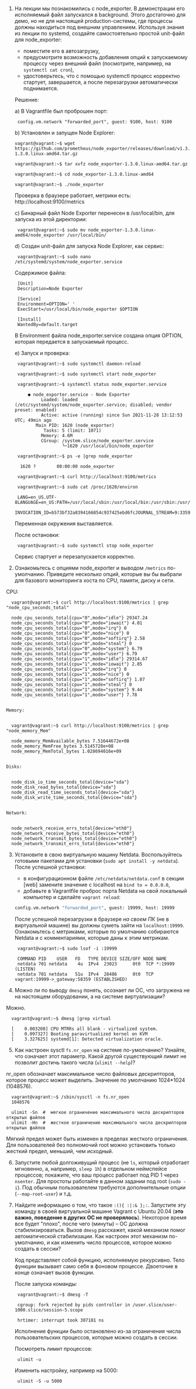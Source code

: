 1. На лекции мы познакомились с node_exporter. В демонстрации его исполняемый файл запускался в background. Этого достаточно для демо, но не для настоящей production-системы, где процессы должны находиться под внешним управлением. Используя знания из лекции по systemd, создайте самостоятельно простой unit-файл для node_exporter:

    * поместите его в автозагрузку,
    * предусмотрите возможность добавления опций к запускаемому процессу через внешний файл (посмотрите, например, на `systemctl cat cron`),
    * удостоверьтесь, что с помощью systemctl процесс корректно стартует, завершается, а после перезагрузки автоматически поднимается.
   
   Решение:
   
	a) В Vagrantfile был проброшен порт: 
  
	    config.vm.network "forwarded_port", guest: 9100, host: 9100
		
	b) Установлен и запущен Node Explorer:
	 
       vagrant@vagrant:~$ wget https://github.com/prometheus/node_exporter/releases/download/v1.3.0/node_exporter-1.3.0.linux-amd64.tar.gz

       vagrant@vagrant:~$ tar xvfz node_exporter-1.3.0.linux-amd64.tar.gz

       vagrant@vagrant:~$ cd node_exporter-1.3.0.linux-amd64

       vagrant@vagrant:~$ ./node_exporter
		 
		 
     Проверка в браузере работает, метрики есть: http://localhost:9100/metrics
	
	c) Бинарный файл Node Exporter перенесен в /usr/local/bin, для запуска из этой директории:
	
		vagrant@vagrant:~$ sudo mv node_exporter-1.3.0.linux-amd64/node_exporter /usr/local/bin/
	
	d) Создан unit-файл для запуска Node Explorer, как сервис:
  
		vagrant@vagrant:~$ sudo nano /etc/systemd/system/node_exporter.service
		
		
    Содержимое файла:
    
		
        [Unit]
        Description=Node Exporter

        [Service]
        Environment=OPTION=' '
        ExecStart=/usr/local/bin/node_exporter $OPTION

        [Install]
        WantedBy=default.target
	
		
    В Environment файла node_exporter.service создана опция OPTION, которая передается в запускаемый процесс.
		
	e) Запуск и проверка:
	
		vagrant@vagrant:~$ sudo systemctl daemon-reload
		
		vagrant@vagrant:~$ sudo systemctl start node_exporter
		
		vagrant@vagrant:~$ systemctl status node_exporter.service
		
			● node_exporter.service - Node Exporter
				 Loaded: loaded (/etc/systemd/system/node_exporter.service; disabled; vendor preset: enabled)
				 Active: active (running) since Sun 2021-11-28 13:12:53 UTC; 49min ago
			   Main PID: 1620 (node_exporter)
				  Tasks: 5 (limit: 1071)
				 Memory: 4.6M
				 CGroup: /system.slice/node_exporter.service
						 └─1620 /usr/local/bin/node_exporter
		
		vagrant@vagrant:~$ ps -e |grep node_exporter
		
		 1620 ?        00:00:00 node_exporter
		
		vagrant@vagrant:~$ curl http://localhost:9100/metrics
		
		vagrant@vagrant:~$ sudo cat /proc/1620/environ
		
		LANG=en_US.UTF-8LANGUAGE=en_US:PATH=/usr/local/sbin:/usr/local/bin:/usr/sbin:/usr/bin:/sbin:/bin:/snap/bin
		INVOCATION_ID=b573bf32a8394166854c937425ebd6fcJOURNAL_STREAM=9:33599OPTION= 
		
		
    Переменная окружения выставляется. 
		
		
    После остановки: 	
		
        vagrant@vagrant:~$ sudo systemctl stop node_exporter
		
		
    Сервис стартует и перезапускается корректно.

2. Ознакомьтесь с опциями node_exporter и выводом `/metrics` по-умолчанию. Приведите несколько опций, которые вы бы выбрали для базового мониторинга хоста по CPU, памяти, диску и сети.

  CPU:
  
	
      vagrant@vagrant:~$ curl http://localhost:9100/metrics | grep "node_cpu_seconds_total"

      node_cpu_seconds_total{cpu="0",mode="idle"} 29347.24
      node_cpu_seconds_total{cpu="0",mode="iowait"} 4.01
      node_cpu_seconds_total{cpu="0",mode="irq"} 0
      node_cpu_seconds_total{cpu="0",mode="nice"} 0
      node_cpu_seconds_total{cpu="0",mode="softirq"} 2.58
      node_cpu_seconds_total{cpu="0",mode="steal"} 0
      node_cpu_seconds_total{cpu="0",mode="system"} 6.79
      node_cpu_seconds_total{cpu="0",mode="user"} 6.79
      node_cpu_seconds_total{cpu="1",mode="idle"} 29314.67
      node_cpu_seconds_total{cpu="1",mode="iowait"} 2.85
      node_cpu_seconds_total{cpu="1",mode="irq"} 0
      node_cpu_seconds_total{cpu="1",mode="nice"} 0
      node_cpu_seconds_total{cpu="1",mode="softirq"} 1.07
      node_cpu_seconds_total{cpu="1",mode="steal"} 0
      node_cpu_seconds_total{cpu="1",mode="system"} 9.44
      node_cpu_seconds_total{cpu="1",mode="user"} 7.78
    
	
	Memory:
	
  
      vagrant@vagrant:~$ curl http://localhost:9100/metrics | grep "node_memory_Mem"

      node_memory_MemAvailable_bytes 7.51644672e+08
      node_memory_MemFree_bytes 3.5145728e+08
      node_memory_MemTotal_bytes 1.028694016e+09
    
	
	Disks:
	
  
      node_disk_io_time_seconds_total{device="sda"} 
      node_disk_read_bytes_total{device="sda"} 
      node_disk_read_time_seconds_total{device="sda"} 
      node_disk_write_time_seconds_total{device="sda"}
    
	
	Network:
  
  
      node_network_receive_errs_total{device="eth0"} 
      node_network_receive_bytes_total{device="eth0"} 
      node_network_transmit_bytes_total{device="eth0"}
      node_network_transmit_errs_total{device="eth0"}

3. Установите в свою виртуальную машину Netdata. Воспользуйтесь готовыми пакетами для установки (`sudo apt install -y netdata`). После успешной установки:
    * в конфигурационном файле `/etc/netdata/netdata.conf` в секции [web] замените значение с localhost на `bind to = 0.0.0.0`,
    * добавьте в Vagrantfile проброс порта Netdata на свой локальный компьютер и сделайте `vagrant reload`:

    ```bash
    config.vm.network "forwarded_port", guest: 19999, host: 19999
    ```

    После успешной перезагрузки в браузере *на своем ПК* (не в виртуальной машине) вы должны суметь зайти на `localhost:19999`. Ознакомьтесь с метриками, которые по умолчанию собираются Netdata и с комментариями, которые даны к этим метрикам.
    
        vagrant@vagrant:~$ sudo lsof -i :19999

        COMMAND PID    USER   FD   TYPE DEVICE SIZE/OFF NODE NAME
        netdata 701 netdata    4u  IPv4  23023      0t0  TCP *:19999 (LISTEN)
        netdata 701 netdata   51u  IPv4  28486      0t0  TCP vagrant:19999->_gateway:58359 (ESTABLISHED)

4. Можно ли по выводу `dmesg` понять, осознает ли ОС, что загружена не на настоящем оборудовании, а на системе виртуализации?

  Можно.
	
      vagrant@vagrant:~$ dmesg |grep virtual

      [    0.003208] CPU MTRRs all blank - virtualized system.
      [    0.097327] Booting paravirtualized kernel on KVM
      [    3.327625] systemd[1]: Detected virtualization oracle.

5. Как настроен sysctl `fs.nr_open` на системе по-умолчанию? Узнайте, что означает этот параметр. Какой другой существующий лимит не позволит достичь такого числа (`ulimit --help`)?

  nr_open обозначает максимальное число файловых дескрипторов, которое процесс может выделить.
	Значение по умолчанию 1024*1024 (1048576).
	
      vagrant@vagrant:~$ /sbin/sysctl -n fs.nr_open
      1048576

      ulimit -Sn  #  мягкое ограничение максимального числа дескрипторов открытых файлов
      ulimit -Hn  #  жесткое ограничение максимального числа дескрипторов открытых файлов
	
	
  Мягкий предел может быть изменен в пределах жесткого ограничения.
	Для пользователей без полномочий root можно установить только жесткий предел, меньший, чем исходный.

6. Запустите любой долгоживущий процесс (не `ls`, который отработает мгновенно, а, например, `sleep 1h`) в отдельном неймспейсе процессов; покажите, что ваш процесс работает под PID 1 через `nsenter`. Для простоты работайте в данном задании под root (`sudo -i`). Под обычным пользователем требуются дополнительные опции (`--map-root-user`) и т.д.

  

7. Найдите информацию о том, что такое `:(){ :|:& };:`. Запустите эту команду в своей виртуальной машине Vagrant с Ubuntu 20.04 (**это важно, поведение в других ОС не проверялось**). Некоторое время все будет "плохо", после чего (минуты) – ОС должна стабилизироваться. Вызов `dmesg` расскажет, какой механизм помог автоматической стабилизации. Как настроен этот механизм по-умолчанию, и как изменить число процессов, которое можно создать в сессии?


	Код представляет собой функцию, исполняемую рекурсивно. Тело функции вызывает само себя в фоновом процессе. Двоеточие в конце означает вызов функции.
	
	После запуска команды:
	
		vagrant@vagrant:~$ dmesg -T

		cgroup: fork rejected by pids controller in /user.slice/user-1000.slice/session-5.scope
		
		hrtimer: interrupt took 307181 ns
	
	Исполнение функции было остановлено из-за ограничения числа пользовательских процессов, которые можно создать в сессии.
	
	Посмотреть лимит процессов:
	
		ulimit -u
	
	Изменить настройку, например на 5000:
	
		ulimit -S -u 5000
